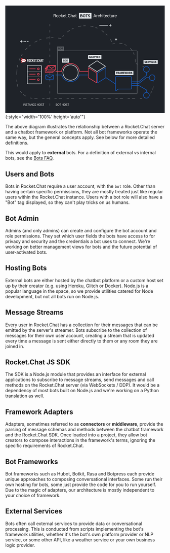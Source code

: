 ![Bots Architecture Diagram](./diagram.png){:style="width='100%' height='auto'"}

The above diagram illustrates the relationship between a Rocket.Chat server
and a chatbot framework or platform. Not all bot frameworks operate the same
way, but the general concepts apply. See below for more detailed definitions.

This would apply to **external** bots. For a definition of external vs internal
bots, see the [Bots FAQ](../bots-FAQ).

## Users and Bots

Bots in Rocket.Chat require a user account, with the `bot` role. Other than
having certain specific permissions, they are mostly treated just like regular
users within the Rocket.Chat instance. Users with a bot role will also have a
"Bot" tag displayed, so they can't play tricks on us humans.

## Bot Admin

Admins (and only admins) can create and configure the bot account and role
permissions. They set which user fields the bots have access to for privacy
and security and the credentials a bot uses to connect. We're working on better
management views for bots and the future potential of user-activated bots.

## Hosting Bots

External bots are either hosted by the chatbot platform or a custom host set up
by their creator (e.g. using Heroku, Glitch or Docker). Node.js is a popular
language in the space, so we provide utilities catered for Node development, but
not all bots run on Node.js.

## Message Streams

Every user in Rocket.Chat has a collection for their messages that can be
emitted by the server's streamer. Bots subscribe to the collection of messages
for their own user account, creating a stream that is updated every time a
message is sent either directly to them or any room they are joined in.

## Rocket.Chat JS SDK

The SDK is a Node.js module that provides an interface for external applications
to subscribe to message streams, send messages and call methods on the
Rocket.Chat server (via WebSockets / DDP). It would be a dependency of most bots
built on Node.js and we're working on a Python translation as well.

## Framework Adapters

Adapters, sometimes referred to as **connectors** or **middleware**, provide the
parsing of message schemas and methods between the chatbot framework and the
Rocket.Chat SDK. Once loaded into a project, they allow bot creators to compose
interactions in the framework's terms, ignoring the specific requirements of
Rocket.Chat.

## Bot Frameworks

Bot frameworks such as Hubot, Botkit, Rasa and Botpress each provide unique
approaches to composing conversational interfaces. Some run their own hosting
for bots, some just provide the code for you to run yourself. Due to the magic
of adapters, our architecture is mostly independent to your choice of framework.

## External Services

Bots often call external services to provide data or conversational processing.
This is conducted from scripts implementing the bot's framework utilities,
whether it's the bot's own platform provider or NLP service, or some other API,
like a weather service or your own business logic provider.